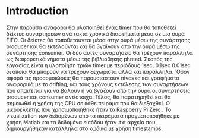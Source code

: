# Introduction 
Στην παρούσα αναφορά θα υλοποιηθεί ένας timer που θα τοποθετεί δείκτες συναρτήσεων ανά τακτά χρονικά διαστήματα μέσα σε μια ουρά FIFO. Οι δείκτες θα τοποθετούνται
μέσα στην ουρά μέσω της συνάρτησης producer και θα εκτελούνται και θα βγαίνουν
από την ουρά μέσω της συνάρτησης consumer. Οι δύο αυτές συναρτήσεις θα τρέχουν
παράλληλα ως διαφορετικά νήματα μέσω της βιβλιοθήκης phread. Σκοπός της εργασίας είναι η υλοποίηση τριών timer με περιόδους 1sec, 0.1sec 0.01sec οι οποίοι θα
μπορούν να τρέχουν ξεχωριστά αλλά και παράλληλα. ΄Οσον αφορά τις προσομοιώσεις
θα παρουσιαστούν πίνακες και γραφήματα αναφορικά με το drifting, και τους χρόνους
εκτέλεσης των συναρτήσεων που απαιτείται για να βάλουν ή να βγάζουν από την ουρά
οι συναρτήσεις producer και consumer αντίστοιχα. Τέλος, θα παρατηρηθεί και θα
σημειωθεί η χρήση της CPU σε κάθε πείραμα που θα διεξαχθεί. Ο μικροελεκτής που
χρησιμοποιήθηκε ήταν το Raspberry Pi Zero . Το visualization των δεδομένων από
τα πειράματα πραγματοποιήθηκε με χρήση Matlab και τα δεδομένα εισόδου ήταν .txt
αρχεία που δημιουργήθηκαν κατάλληλα στο κώδικα με χρήση timestamps.
